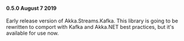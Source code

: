 #### 0.5.0 August 7 2019 #### 
Early release version of Akka.Streams.Kafka. This library is going to be rewritten to comport with Kafka and Akka.NET best practices, but it's available for use now.
